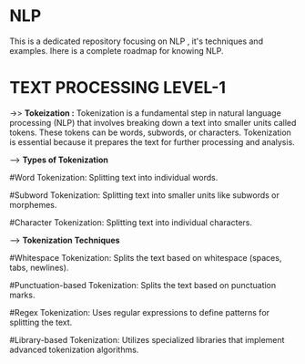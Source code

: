 # NLP
This is a dedicated repository focusing on NLP , it's techniques and examples. Ihere is a complete roadmap for knowing NLP.

# TEXT PROCESSING LEVEL-1
->>   **Tokeization :**  Tokenization is a fundamental step in natural language processing (NLP) that involves breaking down a text into smaller units called tokens. These tokens can be words, subwords, or characters. Tokenization is essential because it prepares the text for further processing and analysis.

-->   **Types of Tokenization**

#Word Tokenization: Splitting text into individual words.

#Subword Tokenization: Splitting text into smaller units like subwords or morphemes.

#Character Tokenization: Splitting text into individual characters.

-->   **Tokenization Techniques**

#Whitespace Tokenization: Splits the text based on whitespace (spaces, tabs, newlines).

#Punctuation-based Tokenization: Splits the text based on punctuation marks.

#Regex Tokenization: Uses regular expressions to define patterns for splitting the text.

#Library-based Tokenization: Utilizes specialized libraries that implement advanced tokenization algorithms.


